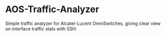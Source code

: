 # AOS-Traffic-Analyzer
Simple traffic analyzer for Alcatel-Lucent OmniSwitches, giving clear view on interface traffic stats with SSH.
